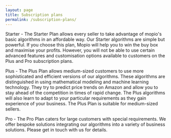 ```yaml
---
layout: page
title: Subscription plans
permalink: /subscription-plans/
---
```


Starter - The Starter Plan allows every seller to take advantage of mopio's basic algorithms in an affordable way. Our Starter algorithms are simple but powerful. If you choose this plan, Mopio will help you to win the buy box and maximise your profits. However, you will not be able to use certain advanced features and customisation options available to customers on the Plus and Pro subscription plans.

Plus -  The Plus Plan allows medium-sized customers to use more sophisticated and efficient versions of our algorithms. These algorithms are distinguished in using mathematical modeling and machine learning technology. They try to predict price trends on Amazon and allow you to stay ahead of the competition in times of rapid change. The Plus algorithms will also learn to adapt to your particular requirements as they gain experience of your business. The Plus Plan is suitable for medium-sized sellers.

Pro - The Pro Plan caters for large customers with special requirements. We offer bespoke solutions integrating our algorithms into a variety of business solutions. Please get in touch with us for details.
